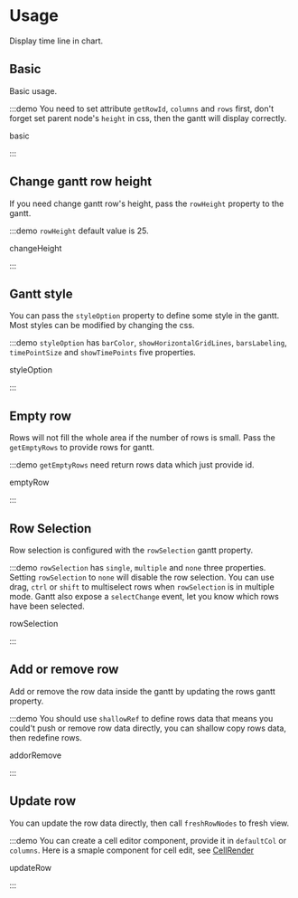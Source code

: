 # Usage

Display time line in chart.

## Basic

Basic usage.

:::demo You need to set attribute `getRowId`, `columns` and `rows` first, don't forget set parent node's `height` in css, then the gantt will display correctly.

basic

:::

## Change gantt row height

If you need change gantt row's height, pass the `rowHeight` property to the gantt.

:::demo `rowHeight` default value is 25.

changeHeight

:::

## Gantt style

You can pass the `styleOption` property to define some style in the gantt. Most styles can be modified by changing the css.

:::demo `styleOption` has `barColor`, `showHorizontalGridLines`, `barsLabeling`, `timePointSize` and `showTimePoints` five properties.

styleOption

:::

## Empty row

Rows will not fill the whole area if the number of rows is small. Pass the `getEmptyRows` to provide rows for gantt.

:::demo `getEmptyRows` need return rows data which just provide id.

emptyRow

:::

## Row Selection

Row selection is configured with the `rowSelection` gantt property.

:::demo `rowSelection` has `single`, `multiple` and `none` three properties. Setting `rowSelection` to `none` will disable the row selection. You can use drag, `ctrl` or `shift` to multiselect rows when `rowSelection` is in multiple mode. Gantt also expose a `selectChange` event, let you know which rows have been selected.

rowSelection

:::

## Add or remove row

Add or remove the row data inside the gantt by updating the rows gantt property.

:::demo You should use `shallowRef` to define rows data that means you could't push or remove row data directly, you can shallow copy rows data, then redefine rows.

addorRemove

:::

## Update row

You can update the row data directly, then call `freshRowNodes` to fresh view.

:::demo You can create a cell editor component, provide it in `defaultCol` or `columns`. Here is a smaple component for cell edit, see [CellRender](https://github.com/xhxhxhxh/vue-gantt-3/blob/master/play/src/components/CellRender.vue)

updateRow

:::


